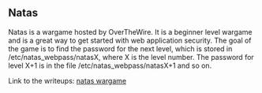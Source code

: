 ## Natas
Natas is a wargame hosted by OverTheWire. It is a beginner level wargame and is a great way to get started with web application security. The goal of the game is to find the password for the next level, which is stored in /etc/natas_webpass/natasX, where X is the level number. The password for level X+1 is in the file /etc/natas_webpass/natasX+1 and so on.

Link to the writeups: [natas wargame](https://little-check-f2f.notion.site/natas-lab-e9ab1ab93c1543bb8d0da26ad2ce03ca)